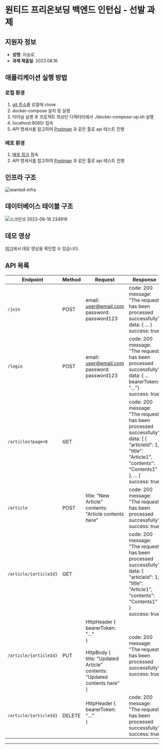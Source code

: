 # 원티드 프리온보딩 백엔드 인턴십 - 선발 과제

## 지원자 정보

- **성명**: 이승로
- **과제 제출일**: 2023.08.16

## 애플리케이션 실행 방법

### 로컬 환경

1. [git 주소](https://github.com/lvalentine6/wanted-pre-onboarding-backend.git)를 로컬에 clone
2. docker-compose 설치 및 실행
3. 터미널 실행 후 프로젝트 최상단 디렉터리에서 ./docker-compose-up.sh 실행
4. localhost:8080/ 접속
5. API 명세서를 참고하여 [Postman](https://www.postman.com/) 과 같은 툴로 api 테스트 진행

### 배포 환경

1. [배포 링크](http://43.202.12.122:8080) 접속
2. API 명세서를 참고하여 [Postman](https://www.postman.com/) 과 같은 툴로 api 테스트 진행

## 인프라 구조
![wanted-infra](https://github.com/lvalentine6/wanted-pre-onboarding-backend/assets/77956808/64a899da-e786-495d-8ae0-d63249a79599)

## 데이터베이스 테이블 구조
![스크린샷 2023-08-16 234919](https://github.com/lvalentine6/wanted-pre-onboarding-backend/assets/77956808/eb137f52-de93-4e03-8d64-02a640f6bd28)

## 데모 영상

[여기](https://youtu.be/_Qfbih-SZm8)에서 데모 영상을 확인할 수 있습니다.

## API 목록

| Endpoint               | Method | Request                                                                                                                          | Response                                                                                                                                                                |
|------------------------|--------|----------------------------------------------------------------------------------------------------------------------------------|-------------------------------------------------------------------------------------------------------------------------------------------------------------------------|
| `/join`                | POST   | email: user@email.com<br>password: password123                                                                                   | code: 200<br>message: "The request has been processed successfully"<br>data: { ... }<br>success: true                                                                   |
| `/login`               | POST   | email: user@email.com<br>password: password123                                                                                   | code: 200<br>message: "The request has been processed successfully"<br>data: { ... <br>bearerToken: "..."}<br>success: true                                             |
| `/articles?page=0`     | GET    |                                                                                                                                  | code: 200<br>message: "The request has been processed successfully"<br>data: [ { "articleId": 1, "title": "Article1", "contents": "Contents1" }, ... ]<br>success: true |
| `/article`             | POST   | title: "New Article"<br>contents: "Article contents here"                                                                        | code: 200<br>message: "The request has been processed successfully"<br>success: true                                                                                    |
| `/article/{articleId}` | GET    |                                                                                                                                  | code: 200<br>message: "The request has been processed successfully"<br>data: { "articleId": 1, "title": "Article1", "contents": "Contents1" }<br>success: true          |
| `/article/{articleId}` | PUT    | HttpHeader {<br>bearerToken: "..."<br>}<br><br>HttpBody { <br>title: "Updated Article"<br>contents: "Updated contents here"<br>} | code: 200<br>message: "The request has been processed successfully"<br>success: true                                                                                    |
| `/article/{articleId}` | DELETE | HttpHeader {<br>bearerToken: "..."<br>}<br><br>                                                                                  | code: 200<br>message: "The request has been processed successfully"<br>success: true                                                                                    |

---
